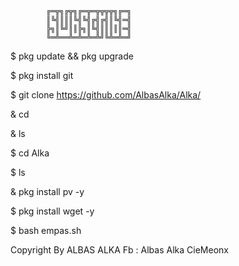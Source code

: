             ╔═╦╗╔╦╗╔═╦═╦╦╦╦╗╔═╗
            ║╚╣║║║╚╣╚╣╔╣╔╣║╚╣═╣
            ╠╗║╚╝║║╠╗║╚╣║║║║║═╣
            ╚═╩══╩═╩═╩═╩╝╚╩═╩═╝

$ pkg update && pkg upgrade

$ pkg install git

$ git clone https://github.com/AlbasAlka/Alka/

& cd

& ls

$ cd Alka

$ ls

& pkg install pv -y

$ pkg install wget -y

$ bash empas.sh


Copyright By ALBAS ALKA
Fb : Albas Alka CieMeonx

